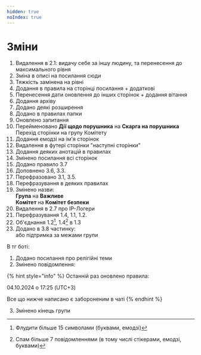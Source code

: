 ```yaml
---
hidden: true
noIndex: true
---
```


# Зміни

1. Видалення в 2.1: видачу себе за іншу людину, та перенесення до максимального рівня
2. Зміна в описі на посилання сюди
3. Тяжкість замінена на рівні
4. Додання в правила на сторінці посилання + додаткові
5. Перенесення дати оновлення до інших сторінок + додання вітання
6. Додання архіву
7. Додано деякі розширення
8. Додано в правилах папки
9. Оновлено запитання
10. Перейменовано **Дії щодо порушника** на **Скарга на порушника**\
    Перехід сторінки на групу Комітету
11. Додання емодзі на ім'я сторінок
12. Видалення в футері сторінки "наступні сторінки"
13. Додання деяких анотацій в правилах
14. Змінено посилання всі сторінок
15. Додано правило 3.7
16. Доповнено 3.6, 3.3.
17. Перефразовано 3.1, 3.5.
18. Перефразування в деяких правилах
19. Змінено назви:\
    **Група** на **Важливе**\
    **Комітет** на **Комітет безпеки**
20. Видалення в 2.7 про IP-Логери
21. Перефразування 1.4, 1.1, 1.2.
22. Об'єднання 1.2[^1], 1.4[^2] в 1.3
23. Додано в 3.8 частинку:\
    або підтримка за межами групи

В тг боті:

1. Додано посилання про релігійні теми
2. Змінено повідомлення:

{% hint style="info" %}
Останній раз оновлено правила:

&#x20;04.10.2024 о 17:25 (UTC+3)

Все що нижче написано є забороненим в чаті
{% endhint %}

3. Змінено кінець групи

[^1]: Флудити більше 15 символами (буквами, емодзі)

[^2]: Спам більше 7 повідомленнями (в тому числі стікерами, емодзі, буквами)
